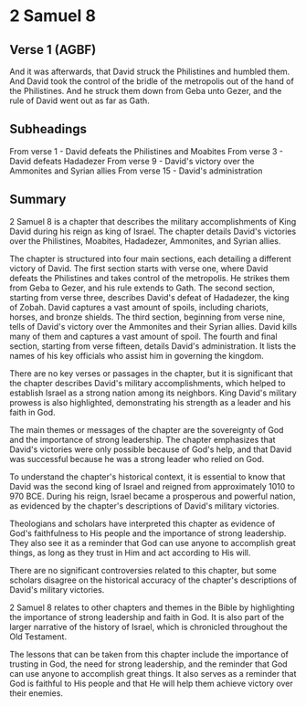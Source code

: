 # 2 Samuel 8

## Verse 1 (AGBF)

And it was afterwards, that David struck the Philistines and humbled them. And David took the control of the bridle of the metropolis out of the hand of the Philistines. And he struck them down from Geba unto Gezer, and the rule of David went out as far as Gath.

## Subheadings

From verse 1 - David defeats the Philistines and Moabites
From verse 3 - David defeats Hadadezer
From verse 9 - David's victory over the Ammonites and Syrian allies
From verse 15 - David's administration

## Summary

2 Samuel 8 is a chapter that describes the military accomplishments of King David during his reign as king of Israel. The chapter details David's victories over the Philistines, Moabites, Hadadezer, Ammonites, and Syrian allies.

The chapter is structured into four main sections, each detailing a different victory of David. The first section starts with verse one, where David defeats the Philistines and takes control of the metropolis. He strikes them from Geba to Gezer, and his rule extends to Gath. The second section, starting from verse three, describes David's defeat of Hadadezer, the king of Zobah. David captures a vast amount of spoils, including chariots, horses, and bronze shields. The third section, beginning from verse nine, tells of David's victory over the Ammonites and their Syrian allies. David kills many of them and captures a vast amount of spoil. The fourth and final section, starting from verse fifteen, details David's administration. It lists the names of his key officials who assist him in governing the kingdom.

There are no key verses or passages in the chapter, but it is significant that the chapter describes David's military accomplishments, which helped to establish Israel as a strong nation among its neighbors. King David's military prowess is also highlighted, demonstrating his strength as a leader and his faith in God.

The main themes or messages of the chapter are the sovereignty of God and the importance of strong leadership. The chapter emphasizes that David's victories were only possible because of God's help, and that David was successful because he was a strong leader who relied on God.

To understand the chapter's historical context, it is essential to know that David was the second king of Israel and reigned from approximately 1010 to 970 BCE. During his reign, Israel became a prosperous and powerful nation, as evidenced by the chapter's descriptions of David's military victories.

Theologians and scholars have interpreted this chapter as evidence of God's faithfulness to His people and the importance of strong leadership. They also see it as a reminder that God can use anyone to accomplish great things, as long as they trust in Him and act according to His will.

There are no significant controversies related to this chapter, but some scholars disagree on the historical accuracy of the chapter's descriptions of David's military victories.

2 Samuel 8 relates to other chapters and themes in the Bible by highlighting the importance of strong leadership and faith in God. It is also part of the larger narrative of the history of Israel, which is chronicled throughout the Old Testament.

The lessons that can be taken from this chapter include the importance of trusting in God, the need for strong leadership, and the reminder that God can use anyone to accomplish great things. It also serves as a reminder that God is faithful to His people and that He will help them achieve victory over their enemies.